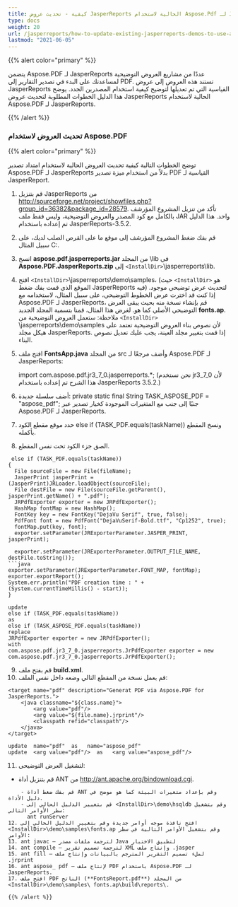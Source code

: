 ```yaml
---
title: كيفية - تحديث عروض JasperReports الحالية لاستخدام Aspose.Pdf لـ JasperReports
type: docs
weight: 20
url: /jasperreports/how-to-update-existing-jasperreports-demos-to-use-aspose-pdf-for-jasperreports/
lastmod: "2021-06-05"
---
```


{{% alert color="primary" %}}

يتضمن Aspose.PDF لـ JasperReports عددًا من مشاريع العروض التوضيحية لمساعدتك على البدء في تصدير التقارير إلى PDF. تستند هذه العروض إلى عروض JasperReports القياسية التي تم تعديلها لتوضيح كيفية استخدام المصدرين الجدد. يوضح هذا الدليل الخطوات المطلوبة لتحديث عروض JasperReports الحالية لاستخدام Aspose.PDF لـ JasperReports.

{{% /alert %}}
### **تحديث العروض لاستخدام Aspose.PDF**

{{% alert color="primary" %}}

توضح الخطوات التالية كيفية تحديث العروض الحالية لاستخدام امتداد تصدير Aspose.PDF لـ JasperReports بدلاً من استخدام ميزة تصدير PDF القياسية لـ JasperReport.

1. قم بتنزيل JasperReports من <http://sourceforge.net/project/showfiles.php?group_id=36382&package_id=28579>. تأكد من تنزيل المشروع المؤرشف بالكامل مع كود المصدر والعروض التوضيحية، وليس فقط ملف JAR واحد. هذا الدليل تم إعداده باستخدام JasperReports-3.5.2.  
2. قم بفك ضغط المشروع المؤرشف إلى موقع ما على القرص الصلب لديك، على سبيل المثال C:\.  
3. انسخ **aspose.pdf.jasperreports.jar** من المجلد \lib في **Aspose.PDF.JasperReports.zip** إلى ```<InstallDir>```\jasperreports\lib.  
4. افتح ```<InstallDir>```\jasperreports\demo\samples، (حيث ```<InstallDir>``` هو الموقع الذي قمت بفك ضغط JasperReports فيه) لتحديث عرض توضيحي موجود. إذا كنت قد اخترت عرض الخطوط التوضيحي، على سبيل المثال، لاستخدامه مع Aspose.PDF لـ JasperReports، قم بإنشاء نسخة منه بحيث يبقى العرض التوضيحي الأصلي كما هو. لغرض هذا المثال، قمنا بتسمية المجلد الجديد **fonts.ap**.  
ملاحظة: ستعمل العروض التوضيحية من ```<InstallDir>``` \jasperreports\demo\samples لأن نصوص بناء العروض التوضيحية تعتمد على هيكل مجلد JasperReports. إذا قمت بتغيير مجلد العينة، يجب عليك تعديل نصوص البناء.  
5. افتح ملف **FontsApp.java** من المجلد src وأضف مرجعًا لـ Aspose.PDF لـ JasperReports:  

   import com.aspose.pdf.jr3_7_0.jasperreports.*;  (نحن نستخدم jr3_7_0 لأن هذا الشرح تم إعداده باستخدام JasperReports 3.5.2.)
6. أضف سلسلة جديدة:
   private static final String TASK_ASPOSE_PDF = "aspose_pdf"; جنبًا إلى جنب مع المتغيرات الموجودة كخيار تصدير عبر Aspose.PDF لـ JasperReports.
7. حدد موقع مقطع الكود else if (TASK_PDF.equals(taskName)) ونسخ المقطع بأكمله.
8. الصق جزء الكود تحت نفس المقطع.

```
 else if (TASK_PDF.equals(taskName))
{
  File sourceFile = new File(fileName);
  JasperPrint jasperPrint = (JasperPrint)JRLoader.loadObject(sourceFile);
  File destFile = new File(sourceFile.getParent(), jasperPrint.getName() + ".pdf");
  JRPdfExporter exporter = new JRPdfExporter();
  HashMap fontMap = new HashMap();
  FontKey key = new FontKey("DejaVu Serif", true, false);
  PdfFont font = new PdfFont("DejaVuSerif-Bold.ttf", "Cp1252", true);
  fontMap.put(key, font);
  exporter.setParameter(JRExporterParameter.JASPER_PRINT, jasperPrint);

  exporter.setParameter(JRExporterParameter.OUTPUT_FILE_NAME, destFile.toString());
```java
exporter.setParameter(JRExporterParameter.FONT_MAP, fontMap);
exporter.exportReport();
System.err.println("PDF creation time : " + (System.currentTimeMillis() - start));
}
```

```
update
else if (TASK_PDF.equals(taskName))
as
else if (TASK_ASPOSE_PDF.equals(taskName))
replace
JRPdfExporter exporter = new JRPdfExporter();
with
com.aspose.pdf.jr3_7_0.jasperreports.JrPdfExporter exporter = new
com.aspose.pdf.jr3_7_0.jasperreports.JrPdfExporter();
```
9. قم بفتح ملف **build.xml**.
10. قم بعمل نسخة من المقطع التالي وضعه داخل نفس الملف:

```
<target name="pdf" description="Generat PDF via Aspose.PDF for JasperReports.">
    <java classname="${class.name}">
        <arg value="pdf"/>
        <arg value="${file.name}.jrprint"/>
        <classpath refid="classpath"/>
    </java>
</target>
```

```
update  name="pdf"  as   name="aspose_pdf"
update  <arg value="pdf"/>  as   <arg value="aspose_pdf"/>
```

11. لتشغيل العرض التوضيحي:

   - قم بتنزيل أداة ANT من <http://ant.apache.org/bindownload.cgi>.
```
    - قم بفك ضغط أداة ANT وقم بإعداد متغيرات البيئة كما هو موضح في دليل الأداة.
    - قم بتغيير الدليل الحالي إلى <InstallDir>\demo\hsqldb وقم بتشغيل سطر الأوامر التالي:
      ant runServer
12. افتح نافذة موجه أوامر جديدة وقم بتغيير الدليل الحالي إلى <InstallDir>\demo\samples\fonts.ap وقم بتشغيل الأوامر التالية في سطر الأوامر:
13. ant javac – لترجمة ملفات مصدر Java لتطبيق الاختبار
14. ant compile – لترجمة تصميم تقرير XML وإنتاج ملف .jasper
15. ant fill – لملء تصميم التقرير المترجم بالبيانات وإنتاج ملف .jrprint
16. ant aspose_ pdf – لإنتاج ملف PDF باستخدام Aspose.PDF لـ JasperReports.
17. افتح ملف PDF الناتج (**FontsReport.pdf**) من المجلد <InstallDir>\demo\samples\ fonts.ap\build\reports\.

{{% /alert %}}